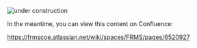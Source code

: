 ![under construction](https://tenor.com/bJlLB.gif)

In the meantime, you can view this content on Confluence:

<https://frmscoe.atlassian.net/wiki/spaces/FRMS/pages/6520927>